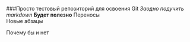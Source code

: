 ###Просто тестовый репозиторий для освоения Git
_Заодно подучить markdown_
__Будет полезно__
Переносы<br>
Новые абзацы


Почему бы и нет